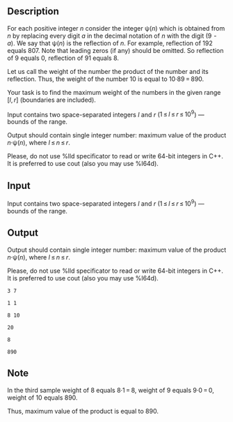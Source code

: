 ## Description

<div><p>For each positive integer <span class="tex-span"><i>n</i></span> consider the integer <span class="tex-span">ψ(<i>n</i>)</span> which is obtained from <span class="tex-span"><i>n</i></span> by replacing every digit <span class="tex-span"><i>a</i></span> in the decimal notation of <span class="tex-span"><i>n</i></span> with the digit <span class="tex-span">(9  -  <i>a</i>)</span>. We say that <span class="tex-span">ψ(<i>n</i>)</span> is the <span class="tex-font-style-it">reflection</span> of <span class="tex-span"><i>n</i></span>. For example, reflection of <span class="tex-span">192</span> equals <span class="tex-span">807</span>. Note that leading zeros (if any) should be omitted. So reflection of <span class="tex-span">9</span> equals <span class="tex-span">0</span>, reflection of <span class="tex-span">91</span> equals <span class="tex-span">8</span>.</p><p>Let us call the <span class="tex-font-style-it">weight</span> of the number the product of the number and its reflection. Thus, the weight of the number <span class="tex-span">10</span> is equal to <span class="tex-span">10·89 = 890</span>.</p><p>Your task is to find the maximum weight of the numbers in the given range <span class="tex-span">[<i>l</i>, <i>r</i>]</span> (boundaries are included).</p></div><div class="input-specification"><p>Input contains two space-separated integers <span class="tex-span"><i>l</i></span> and <span class="tex-span"><i>r</i></span> (<span class="tex-span">1 ≤ <i>l</i> ≤ <i>r</i> ≤ 10<sup class="upper-index">9</sup></span>) — bounds of the range.</p></div><div class="output-specification"><p>Output should contain single integer number: maximum value of the product <span class="tex-span"><i>n</i>·ψ(<i>n</i>)</span>, where <span class="tex-span"><i>l</i> ≤ <i>n</i> ≤ <i>r</i></span>.</p><p>Please, do not use <span class="tex-font-style-tt">%lld</span> specificator to read or write 64-bit integers in C++. It is preferred to use <span class="tex-font-style-tt">cout</span> (also you may use <span class="tex-font-style-tt">%I64d</span>).</p></div>

## Input

<p>Input contains two space-separated integers <span class="tex-span"><i>l</i></span> and <span class="tex-span"><i>r</i></span> (<span class="tex-span">1 ≤ <i>l</i> ≤ <i>r</i> ≤ 10<sup class="upper-index">9</sup></span>) — bounds of the range.</p>

## Output

<p>Output should contain single integer number: maximum value of the product <span class="tex-span"><i>n</i>·ψ(<i>n</i>)</span>, where <span class="tex-span"><i>l</i> ≤ <i>n</i> ≤ <i>r</i></span>.</p><p>Please, do not use <span class="tex-font-style-tt">%lld</span> specificator to read or write 64-bit integers in C++. It is preferred to use <span class="tex-font-style-tt">cout</span> (also you may use <span class="tex-font-style-tt">%I64d</span>).</p>





```input1
3 7

```




```input2
1 1

```




```input3
8 10

```




```output1
20
```




```output2
8
```




```output3
890
```



## Note

<p>In the third sample weight of <span class="tex-span">8</span> equals <span class="tex-span">8·1 = 8</span>, weight of <span class="tex-span">9</span> equals <span class="tex-span">9·0 = 0</span>, weight of <span class="tex-span">10</span> equals <span class="tex-span">890</span>.</p><p>Thus, maximum value of the product is equal to <span class="tex-span">890</span>.</p>

